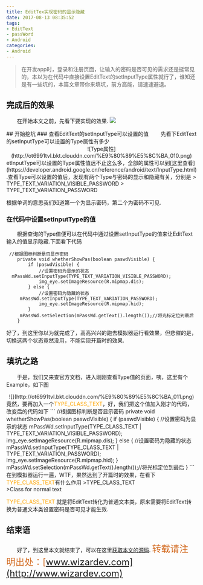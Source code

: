 ```yaml
---
title: EditTex实现密码的显示隐藏
date: 2017-08-13 08:35:52
tags: 
- EditText 
- passWord 
- Android
categories: 
- Android
---
```

> 在开发app时，登录和注册页面，让输入的密码是否可见的需求还是挺常见的，本以为在代码中直接设置EditText的setInputType属性就行了，谁知还是有一些坑的，本篇文章带你来填坑，前方高能，请速速避退。

<!-- more -->
## 完成后的效果
&emsp;&emsp;在开始本文之前，先看下要实现的效果.
![](http://ot6991tvl.bkt.clouddn.com/anim.gif)
<center></center>
## 开始挖坑
### 查看EditText的setInputType可以设置的值
&emsp;&emsp;先看下EditText的setInputType可以设置的Type属性有多少
<center>![Type属性](http://ot6991tvl.bkt.clouddn.com/%E9%80%89%E5%8C%BA_010.png)</center>etInputType可以设置的Type属性值远不止这么多，全部的属性可以到[这里查看](https://developer.android.google.cn/reference/android/text/InputType.html).查看Type可以设置的值后，发现有两个Type与密码的显示和隐藏有关，分别是
> TYPE_TEXT_VARIATION_VISIBLE_PASSWORD 
> TYPE_TEXT_VARIATION_PASSWORD


根据单词的意思我们知道第一个为显示密码，第二个为密码不可见.
### 在代码中设置setInputType的值
&emsp;&emsp;根据查询的Type值便可以在代码中通过设置setInputType的值来让EditText输入的值显示隐藏.下面看下代码
```
 //根据图标判断是否显示密码
    private void whetherShowPas(boolean paswdVisible) {
        if (paswdVisible) {
            //设置密码为显示的状态
  mPassWd.setInputType(TYPE_TEXT_VARIATION_VISIBLE_PASSWORD);
            img_eye.setImageResource(R.mipmap.dis);
        } else {
            //设置密码为隐藏的状态
     mPassWd.setInputType(TYPE_TEXT_VARIATION_PASSWORD);
            img_eye.setImageResource(R.mipmap.hid);
        }
     mPassWd.setSelection(mPassWd.getText().length());//将光标定位到最后
    }
```
好了，到这里你以为就完成了，高高兴兴的跑去模拟器运行看效果，但悲催的是，切换这两个状态竟然没用，不能实现开篇时的效果.
## 填坑之路
&emsp;&emsp;于是，我们又来查官方文档，进入刚刚查看Type值的页面，咦，这里有个Example，如下图
<center>![](http://ot6991tvl.bkt.clouddn.com/%E9%80%89%E5%8C%BA_011.png)</center>
竟然，要再加入一个<font color = orange >TYPE_CLASS_TEXT</font>，好，我们把这个值加入刚才的代码，改变后的代码如下
```
 //根据图标判断是否显示密码
    private void whetherShowPas(boolean paswdVisible) {
        if (paswdVisible) {
            //设置密码为显示的状态
            mPassWd.setInputType(TYPE_CLASS_TEXT | TYPE_TEXT_VARIATION_VISIBLE_PASSWORD);
            img_eye.setImageResource(R.mipmap.dis);
        } else {
            //设置密码为隐藏的状态
            mPassWd.setInputType(TYPE_CLASS_TEXT | TYPE_TEXT_VARIATION_PASSWORD);
            img_eye.setImageResource(R.mipmap.hid);
        }
    mPassWd.setSelection(mPassWd.getText().length());//将光标定位到最后
    }
```
在到模拟器运行一遍，WTF，果然达到了开篇时的效果，在看下<font color = orange >TYPE_CLASS_TEXT</font>有什么作用
>TYPE_CLASS_TEXT<br>
>Class for normal text

<font color = orange >TYPE_CLASS_TEXT</font>
就是将EditText转化为普通文本类，原来需要将EditText转换为普通文本类设置密码是否可见才能生效.
## 结束语
&emsp;&emsp;好了，到这里本文就结束了，可以在这里[获取本文的源码](https://github.com/funaihui/HideOrDissplayPSWD).
<font color=#d2691e size = 5>转载请注明出处：[www.wizardev.com](http://www.wizardev.com)<font>


  

